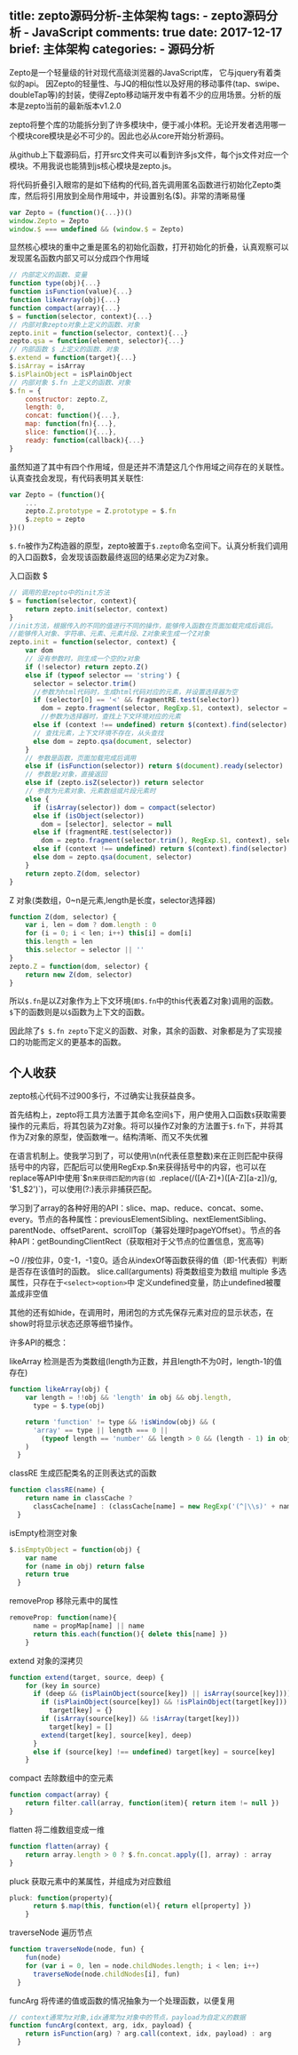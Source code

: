 title: zepto源码分析-主体架构
tags:
    - zepto源码分析
    - JavaScript
comments: true
date: 2017-12-17
brief: 主体架构
categories:
    - 源码分析
---
Zepto是一个轻量级的针对现代高级浏览器的JavaScript库， 它与jquery有着类似的api。 因Zepto的轻量性、与JQ的相似性以及好用的移动事件(tap、swipe、doubleTap等)的封装，使得Zepto移动端开发中有着不少的应用场景。分析的版本是zepto当前的最新版本v1.2.0

<!-- more -->
zepto将整个库的功能拆分到了许多模块中，便于减小体积。无论开发者选用哪一个模块core模块是必不可少的。因此也必从core开始分析源码。

从github上下载源码后，打开src文件夹可以看到许多js文件，每个js文件对应一个模块。不用我说也能猜到js核心模块是zepto.js。


将代码折叠引入眼帘的是如下结构的代码,首先调用匿名函数进行初始化Zepto类库，然后将引用放到全局作用域中，并设置别名($)。非常的清晰易懂
```js
var Zepto = (function(){...})()
window.Zepto = Zepto
window.$ === undefined && (window.$ = Zepto)
```

显然核心模块的重中之重是匿名的初始化函数，打开初始化的折叠，认真观察可以发现匿名函数内部又可以分成四个作用域

```js
// 内部定义的函数、变量
function type(obj){...}
function isFunction(value){...}
function likeArray(obj){...}
function compact(array){...}
$ = function(selector, context){...}
// 内部对象zepto对象上定义的函数、对象
zepto.init = function(selector, context){...}
zepto.qsa = function(element, selector){...}
// 内部函数 $ 上定义的函数、对象
$.extend = function(target){...}
$.isArray = isArray
$.isPlainObject = isPlainObject
// 内部对象 $.fn 上定义的函数、对象
$.fn = {
    constructor: zepto.Z,
    length: 0,
    concat: function(){...},
    map: function(fn){...},
    slice: function(){...},
    ready: function(callback){...}
}
```

虽然知道了其中有四个作用域，但是还并不清楚这几个作用域之间存在的关联性。认真查找会发现，有代码表明其关联性:
```js
var Zepto = (function(){
    ...
    zepto.Z.prototype = Z.prototype = $.fn
    $.zepto = zepto
})()

```

`$.fn`被作为Z构造器的原型，zepto被置于`$.zepto`命名空间下。认真分析我们调用的入口函数$，会发现该函数最终返回的结果必定为Z对象。

入口函数 $
```js
// 调用的是zepto中的init方法
$ = function(selector, context){
    return zepto.init(selector, context)
}
//init方法，根据传入的不同的值进行不同的操作，能够传入函数在页面加载完成后调后。
//能够传入对象、字符串、元素、元素片段、Z对象来生成一个Z对象
zepto.init = function(selector, context) {
    var dom
    // 没有参数时，则生成一个空的z对象
    if (!selector) return zepto.Z()
    else if (typeof selector == 'string') {
      selector = selector.trim()
      //参数为html代码时，生成html代码对应的元素，并设置选择器为空
      if (selector[0] == '<' && fragmentRE.test(selector))
        dom = zepto.fragment(selector, RegExp.$1, context), selector = null
        //参数为选择器时，查找上下文环境对应的元素
      else if (context !== undefined) return $(context).find(selector)
      // 查找元素，上下文环境不存在，从头查找
      else dom = zepto.qsa(document, selector)
    }
    // 参数是函数，页面加载完成后调用
    else if (isFunction(selector)) return $(document).ready(selector)
    // 参数是z对象，直接返回
    else if (zepto.isZ(selector)) return selector
    // 参数为元素对象、元素数组或片段元素时
    else {
      if (isArray(selector)) dom = compact(selector)
      else if (isObject(selector))
        dom = [selector], selector = null
      else if (fragmentRE.test(selector))
        dom = zepto.fragment(selector.trim(), RegExp.$1, context), selector = null
      else if (context !== undefined) return $(context).find(selector)
      else dom = zepto.qsa(document, selector)
    }
    return zepto.Z(dom, selector)
}
```

Z 对象(类数组，0~n是元素,length是长度，selector选择器)
```js
function Z(dom, selector) {
    var i, len = dom ? dom.length : 0
    for (i = 0; i < len; i++) this[i] = dom[i]
    this.length = len
    this.selector = selector || ''
}
zepto.Z = function(dom, selector) {
    return new Z(dom, selector)
}
```

所以`$.fn`是以Z对象作为上下文环境(`即$.fn`中的this代表着Z对象)调用的函数。`$`下的函数则是以`$`函数为上下文的函数。

因此除了`$ $.fn zepto`下定义的函数、对象，其余的函数、对象都是为了实现接口的功能而定义的更基本的函数。

## 个人收获
zepto核心代码不过900多行，不过确实让我获益良多。

首先结构上，zepto将工具方法置于其命名空间`$`下，用户使用入口函数`$`获取需要操作的元素后，将其包装为Z对象。将可以操作Z对象的方法置于`$.fn`下，并将其作为Z对象的原型，使函数唯一。结构清晰、而又不失优雅

在语言机制上。使我学习到了，可以使用\n(n代表任意整数)来在正则匹配中获得括号中的内容，匹配后可以使用RegExp.$n来获得括号中的内容，也可以在replace等API中使用`$n`来获得匹配的内容(如 `.replace(/([A-Z]+)([A-Z][a-z])/g, '$1_$2')`)，可以使用(?:)表示非捕获匹配。

学习到了array的各种好用的API：slice、map、reduce、concat、some、every。节点的各种属性：previousElementSibling、nextElementSibling、parentNode、offsetParent、scrollTop（兼容处理时pageYOffset）。节点的各种API：getBoundingClientRect（获取相对于父节点的位置信息，宽高等)

~0 //按位非，0变-1，-1变0。适合从indexOf等函数获得的值（即-1代表假）判断是否存在该值时的函数。
slice.call(arguments) 将类数组变为数组
multiple 多选属性，只存在于`<select><option>`中
定义undefined变量，防止undefined被覆盖成非空值

其他的还有如hide，在调用时，用闭包的方式先保存元素对应的显示状态，在show时将显示状态还原等细节操作。

许多API的概念：

likeArray 检测是否为类数组(length为正数，并且length不为0时，length-1的值存在)
```js
function likeArray(obj) {
    var length = !!obj && 'length' in obj && obj.length,
      type = $.type(obj)

    return 'function' != type && !isWindow(obj) && (
      'array' == type || length === 0 ||
        (typeof length == 'number' && length > 0 && (length - 1) in obj)
    )
  }
```

classRE 生成匹配类名的正则表达式的函数
```js
function classRE(name) {
    return name in classCache ?
      classCache[name] : (classCache[name] = new RegExp('(^|\\s)' + name + '(\\s|$)'))
  }
```

isEmpty检测空对象
```js
$.isEmptyObject = function(obj) {
    var name
    for (name in obj) return false
    return true
  }
```

removeProp 移除元素中的属性
```js
removeProp: function(name){
      name = propMap[name] || name
      return this.each(function(){ delete this[name] })
    }
```

extend 对象的深拷贝
```js
function extend(target, source, deep) {
    for (key in source)
      if (deep && (isPlainObject(source[key]) || isArray(source[key]))) {
        if (isPlainObject(source[key]) && !isPlainObject(target[key]))
          target[key] = {}
        if (isArray(source[key]) && !isArray(target[key]))
          target[key] = []
        extend(target[key], source[key], deep)
      }
      else if (source[key] !== undefined) target[key] = source[key]
    }
```

compact 去除数组中的空元素
```js
function compact(array) { 
    return filter.call(array, function(item){ return item != null }) 
}
```

flatten 将二维数组变成一维
```js
function flatten(array) { 
    return array.length > 0 ? $.fn.concat.apply([], array) : array 
}
```

pluck 获取元素中的某属性，并组成为对应数组
```js
pluck: function(property){
      return $.map(this, function(el){ return el[property] })
    }
```

traverseNode 遍历节点
```js
function traverseNode(node, fun) {
    fun(node)
    for (var i = 0, len = node.childNodes.length; i < len; i++)
      traverseNode(node.childNodes[i], fun)
  }
```

funcArg 将传递的值或函数的情况抽象为一个处理函数，以便复用
```js
// context通常为z对象,idx通常为z对象中的节点，payload为自定义的数据
function funcArg(context, arg, idx, payload) {
    return isFunction(arg) ? arg.call(context, idx, payload) : arg
  }
```